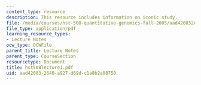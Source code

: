 ```yaml
---
content_type: resource
description: This resource includes information on iconic study.
file: /media/courses/hst-508-quantitative-genomics-fall-2005/aad420032640a927d69dc1a8b2a08750_hst508lecture1.pdf
file_type: application/pdf
learning_resource_types:
- Lecture Notes
ocw_type: OCWFile
parent_title: Lecture Notes
parent_type: CourseSection
resourcetype: Document
title: hst508lecture1.pdf
uid: aad42003-2640-a927-d69d-c1a8b2a08750
---
```

